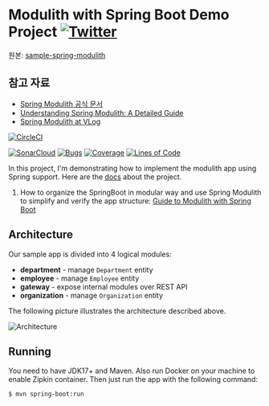 # Modulith with Spring Boot Demo Project [![Twitter](https://img.shields.io/twitter/follow/piotr_minkowski.svg?style=social&logo=twitter&label=Follow%20Me)](https://twitter.com/piotr_minkowski)

원본: [sample-spring-modulith](https://github.com/piomin/sample-spring-modulith )

## 참고 자료

- [Spring Modulith 공식 문서](https://docs.spring.io/spring-modulith/reference/index.html)
- [Understanding Spring Modulith: A Detailed Guide](https://getlearntech.com/spring-modulith/)
- [Spring Modulith at VLog](https://velog.io/@gehwan96/Spring-Modulith)

[![CircleCI](https://circleci.com/gh/piomin/sample-spring-modulith.svg?style=svg)](https://circleci.com/gh/piomin/sample-spring-modulith)

[![SonarCloud](https://sonarcloud.io/images/project_badges/sonarcloud-black.svg)](https://sonarcloud.io/dashboard?id=piomin_sample-spring-modulith)
[![Bugs](https://sonarcloud.io/api/project_badges/measure?project=piomin_sample-spring-modulith&metric=bugs)](https://sonarcloud.io/dashboard?id=piomin_sample-spring-modulith)
[![Coverage](https://sonarcloud.io/api/project_badges/measure?project=piomin_sample-spring-modulith&metric=coverage)](https://sonarcloud.io/dashboard?id=piomin_sample-spring-modulith)
[![Lines of Code](https://sonarcloud.io/api/project_badges/measure?project=piomin_sample-spring-modulith&metric=ncloc)](https://sonarcloud.io/dashboard?id=piomin_sample-spring-modulith)

In this project, I'm demonstrating how to implement the modulith app using Spring support. Here are
the [docs](https://docs.spring.io/spring-modulith) about the project.

1. How to organize the SpringBoot in modular way and use Spring Modulith to simplify and verify the app
   structure: [Guide to Modulith with Spring Boot](https://piotrminkowski.com/2023/10/13/guide-to-modulith-with-spring-boot/)

## Architecture

Our sample app is divided into 4 logical modules:

- **department** - manage `Department` entity
- **employee** - manage `Employee` entity
- **gateway** - expose internal modules over REST API
- **organization** - manage `Organization` entity

The following picture illustrates the architecture described above.

<img src="https://i0.wp.com/piotrminkowski.com/wp-content/uploads/2023/10/Screenshot-2023-10-11-at-13.33.13.png" title="Architecture"><br/>

## Running

You need to have JDK17+ and Maven. Also run Docker on your machine to enable Zipkin container.
Then just run the app with the following command:

```shell
$ mvn spring-boot:run
```
